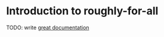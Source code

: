 # Introduction to roughly-for-all

TODO: write [great documentation](http://jacobian.org/writing/great-documentation/what-to-write/)

